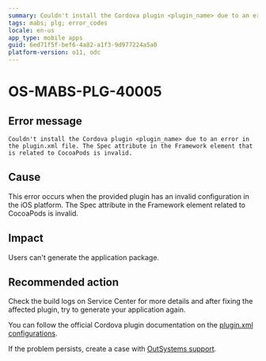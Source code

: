 ```yaml
---
summary: Couldn't install the Cordova plugin <plugin_name> due to an error in the plugin.xml file. The Spec attribute in the Framework element related to CocoaPods is invalid.
tags: mabs; plg; error_codes
locale: en-us
app_type: mobile apps
guid: 6ed71f5f-bef6-4a82-a1f3-9d977224a5a0
platform-version: o11, odc
---
```


# OS-MABS-PLG-40005

## Error message

`Couldn't install the Cordova plugin <plugin_name> due to an error in the
plugin.xml file. The Spec attribute in the Framework element that is related to
CocoaPods is invalid.`

## Cause

This error occurs when the provided plugin has an invalid configuration in the
iOS platform. The Spec attribute in the Framework element related to CocoaPods
is invalid.

## Impact

Users can't generate the application package.

## Recommended action

Check the build logs on Service Center for more details and after fixing the
affected plugin, try to generate your application again.

You can follow the official Cordova plugin documentation on the [plugin.xml
configurations](https://cordova.apache.org/docs/en/latest/plugin_ref/spec.html).

If the problem persists, create a case with [OutSystems
support](https://www.outsystems.com/support/portal/open-support-case?ErrorCode=OS-MABS-PLG-40005).
